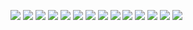 ![](20201005-%20(1).png)
![](20201005-%20(2).png)
![](20201005-%20(3).png)
![](20201005-%20(4).png)
![](20201005-%20(5).png)
![](20201005-%20(6).png)
![](20201005-%20(7).png)
![](20201005-%20(8).png)
![](20201005-%20(9).png)
![](20201005-%20(10).png)
![](20201005-%20(11).png)
![](20201005-%20(12).png)
![](20201005-%20(13).png)
![](20201005-%20(14).png)